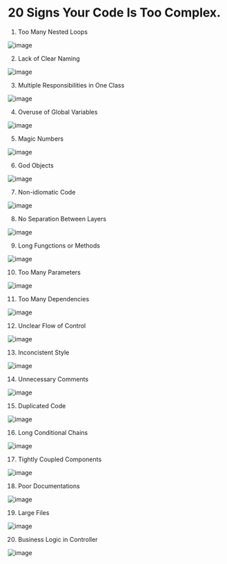 # 20 Signs Your Code Is Too Complex.

1. Too Many Nested Loops

![image](https://github.com/user-attachments/assets/da72e6f2-5046-4d4a-8d62-678007e11fb3)

2. Lack of Clear Naming

![image](https://github.com/user-attachments/assets/70e75431-43c2-4254-b213-88270cc94204)

3. Multiple Responsibilities in One Class

![image](https://github.com/user-attachments/assets/f41e0449-7243-4d12-ab7a-c15b13335ba1)

4. Overuse of Global Variables

![image](https://github.com/user-attachments/assets/eef4f9a4-7bf6-45d6-831c-b7738620c2d7)

5. Magic Numbers

![image](https://github.com/user-attachments/assets/b2aa3920-e5f5-4757-8211-10b283ae1c2c)

6. God Objects

![image](https://github.com/user-attachments/assets/7ebe6632-1f82-4844-8aaa-b49eea62757d)

7. Non-idiomatic Code

![image](https://github.com/user-attachments/assets/3d02bb89-3e2f-450f-adb1-fbd0af307bb5)

8. No Separation Between Layers

![image](https://github.com/user-attachments/assets/29db6dda-98c8-4610-913f-d9173679b65d)

9. Long Fungctions or Methods

![image](https://github.com/user-attachments/assets/0895ebcc-3a38-412b-9cbf-22e25f973954)

10. Too Many Parameters 

![image](https://github.com/user-attachments/assets/69bbccad-cb28-478c-863b-a901cc848351)

11. Too Many Dependencies

![image](https://github.com/user-attachments/assets/e97dac00-c10d-4853-a8b1-a4be3d2827d6)

12. Unclear Flow of Control 

![image](https://github.com/user-attachments/assets/25c24668-8a2c-4de7-9c91-55e9f1afe069)

13. Inconcistent Style

![image](https://github.com/user-attachments/assets/671fd498-f867-4528-82e0-7dcbfddbec62)

14. Unnecessary Comments

![image](https://github.com/user-attachments/assets/ca9c5ec4-16ac-44fb-af33-fab72f359862)

15. Duplicated  Code 

![image](https://github.com/user-attachments/assets/d852d813-e4f3-4902-9e03-e6c53c01bc59)

16. Long Conditional Chains 

![image](https://github.com/user-attachments/assets/694a4b10-cce0-46dd-b911-7e3434e22eda)

17. Tightly Coupled Components

![image](https://github.com/user-attachments/assets/ca0ba68d-89a9-490c-9071-11728f13f267)

18. Poor Documentations 

![image](https://github.com/user-attachments/assets/61843b2c-0f39-486a-992e-039e726845f5)

19. Large Files

![image](https://github.com/user-attachments/assets/7fd81ead-9764-49f6-8631-c8fc36dbeea6)

20. Business Logic in Controller 

![image](https://github.com/user-attachments/assets/19e6ddeb-68ed-4d80-9e68-f94ddac140c0)

